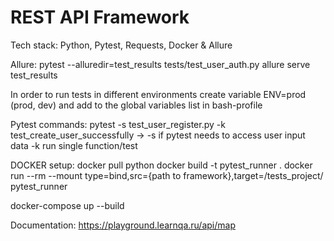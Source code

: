 # REST API Framework
Tech stack: Python, Pytest, Requests, Docker & Allure

Allure:
pytest --alluredir=test_results tests/test_user_auth.py
allure serve test_results

In order to run tests in different environments create variable ENV=prod (prod, dev) and add to the global variables list in bash-profile

Pytest commands:
pytest -s test_user_register.py -k test_create_user_successfully -> -s if pytest needs to access user input data -k run single function/test

DOCKER setup:
docker pull python
docker build -t pytest_runner .
docker run --rm --mount type=bind,src={path to framework},target=/tests_project/ pytest_runner

docker-compose up --build

Documentation: https://playground.learnqa.ru/api/map


